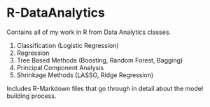 # R-DataAnalytics
Contains all of my work in R from Data Analytics classes.
  1. Classification (Logistic Regression)
  2. Regression
  3. Tree Based Methods (Boosting, Random Forest, Bagging)
  4. Principal Component Analysis
  5. Shrinkage Methods (LASSO, Ridge Regression)

Includes R-Markdown files that go through in detail about the model building process.
